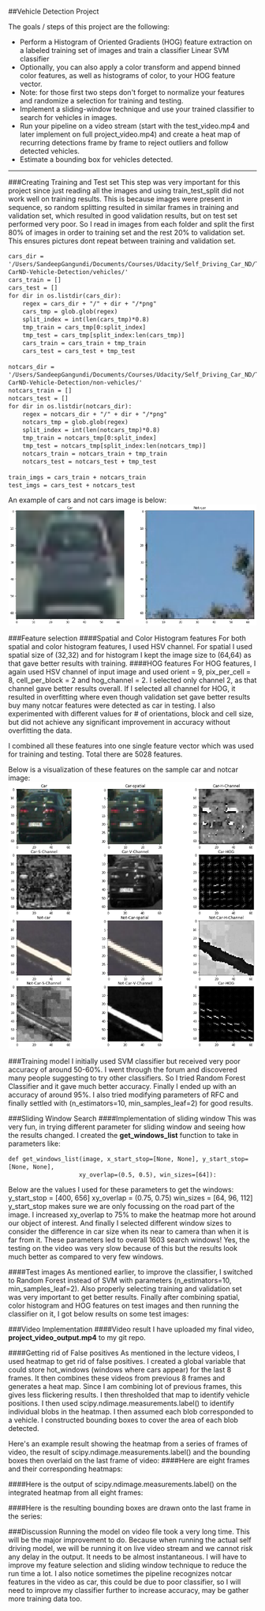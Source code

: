 ##Vehicle Detection Project

The goals / steps of this project are the following:

* Perform a Histogram of Oriented Gradients (HOG) feature extraction on a labeled training set of images and train a classifier Linear SVM classifier
* Optionally, you can also apply a color transform and append binned color features, as well as histograms of color, to your HOG feature vector. 
* Note: for those first two steps don't forget to normalize your features and randomize a selection for training and testing.
* Implement a sliding-window technique and use your trained classifier to search for vehicles in images.
* Run your pipeline on a video stream (start with the test_video.mp4 and later implement on full project_video.mp4) and create a heat map of recurring detections frame by frame to reject outliers and follow detected vehicles.
* Estimate a bounding box for vehicles detected.

---
###Creating Training and Test set
This step was very important for this project since just reading all the images and using train_test_split did not work well on training 
results. This is because images were present in sequence, so random splitting resulted in similar frames in training and validation set, 
which resulted in good validation results, but on test set performed very poor.
So I read in images from each folder and split the first 80% of images in order to training set and the rest 20% to validation set. This
ensures pictures dont repeat between training and validation set.

```
cars_dir = '/Users/SandeepGangundi/Documents/Courses/Udacity/Self_Driving_Car_ND/Term1/Udacity-CarND-Vehicle-Detection/vehicles/'
cars_train = []
cars_test = []
for dir in os.listdir(cars_dir):
    regex = cars_dir + "/" + dir + "/*png"
    cars_tmp = glob.glob(regex)
    split_index = int(len(cars_tmp)*0.8)
    tmp_train = cars_tmp[0:split_index]
    tmp_test = cars_tmp[split_index:len(cars_tmp)]
    cars_train = cars_train + tmp_train
    cars_test = cars_test + tmp_test

notcars_dir = '/Users/SandeepGangundi/Documents/Courses/Udacity/Self_Driving_Car_ND/Term1/Udacity-CarND-Vehicle-Detection/non-vehicles/'
notcars_train = []
notcars_test = []
for dir in os.listdir(notcars_dir):
    regex = notcars_dir + "/" + dir + "/*png"
    notcars_tmp = glob.glob(regex)
    split_index = int(len(notcars_tmp)*0.8)
    tmp_train = notcars_tmp[0:split_index]
    tmp_test = notcars_tmp[split_index:len(notcars_tmp)]
    notcars_train = notcars_train + tmp_train
    notcars_test = notcars_test + tmp_test

train_imgs = cars_train + notcars_train
test_imgs = cars_test + notcars_test
```
An example of cars and not cars image is below:
![alt tag](./README_images/car_not_cat_sample.png)
 
###Feature selection
####Spatial and Color Histogram features
For both spatial and color histogram features, I used HSV channel. For spatial I used spatial size of (32,32) and for histogram I kept 
the image size to (64,64) as that gave better results with training.
####HOG features
For HOG features, I again used HSV channel of input image and used orient = 9, pix_per_cell = 8, cell_per_block = 2 and hog_channel = 2.
I selected only channel 2, as that channel gave better results overall. If I selected all channel for HOG, it resulted in overfitting where even though validation set gave better results buy many notcar features were detected as car in testing. I also experimented with 
different values for # of orientations, block and cell size, but did not achieve any significant improvement in accuracy without overfitting the data.

I combined all these features into one single feature vector which was used for training and testing. Total there are 5028 features.

Below is a visualization of these features on the sample car and notcar image:
![alt tag](./README_images/features_plot.png)

###Training model
I initially used SVM classifier but received very poor accuracy of around 50-60%. I went through the forum and discovered many people suggesting to try other classifiers. So I tried Random Forest Classifier and it gave much better accuracy. Finally I ended up with an accuracy of around 95%. I also tried modifying parameters of RFC and finally settled with (n_estimators=10, min_samples_leaf=2) for good results.

###Sliding Window Search
####Implementation of sliding window
This was very fun, in trying different parameter for sliding window and seeing how the results changed. I created the <b>get_windows_list</b> function to take in parameters like:
```
def get_windows_list(image, x_start_stop=[None, None], y_start_stop=[None, None], 
                    xy_overlap=(0.5, 0.5), win_sizes=[64]):
```
Below are the values I used for these parameters to get the windows:
y_start_stop = [400, 656]
xy_overlap = (0.75, 0.75)
win_sizes = [64, 96, 112]
y_start_stop makes sure we are only focussing on the road part of the image. I increased xy_overlap to 75% to make the heatmap more hot around our object of interest. And finally I selected different window sizes to consider the difference in car size when its near to camera than when it is far from it. These parameters led to overall 1603 search windows! Yes, the testing on the video was very slow because of this but the results look much better as compared to very few windows.

####Test images
As mentioned earlier, to improve the classifier, I switched to Random Forest instead of SVM with parameters (n_estimators=10, min_samples_leaf=2). Also properly selecting training and validation set was very important to get better results. Finally after combining spatial, color histogram and HOG features on test images and then running the classifier on it, I got below results on some test images:

###Video Implementation
####Video result
I have uploaded my final video, <b>project_video_output.mp4</b> to my git repo.

####Getting rid of False positives
As mentioned in the lecture videos, I used heatmap to get rid of false positives. I created a global variable that could store hot_windows (windows where cars appear) for the last 8 frames. It then combines these videos from previous 8 frames and generates a heat map. Since I am combining lot of previous frames, this gives less flickering results. I then thresholded that map to identify vehicle positions. I then used scipy.ndimage.measurements.label() to identify individual blobs in the heatmap. I then assumed each blob corresponded to a vehicle. I constructed bounding boxes to cover the area of each blob detected.

Here's an example result showing the heatmap from a series of frames of video, the result of scipy.ndimage.measurements.label() and the bounding boxes then overlaid on the last frame of video:
####Here are eight frames and their corresponding heatmaps:

####Here is the output of scipy.ndimage.measurements.label() on the integrated heatmap from all eight frames:

####Here is the resulting bounding boxes are drawn onto the last frame in the series:

###Discussion
Running the model on video file took a very long time. This will be the major improvement to do. Because when running the actual self driving model, we will be running it on live video stream and we cannot risk any delay in the output. It needs to be almost instantaneous. I will have to improve my feature selection and sliding window technique to reduce the run time a lot. 
I also notice sometimes the pipeline recognizes notcar features in the video as car, this could be due to poor classifier, so I will need to improve my classifier further to increase accuracy, may be gather more training data too.
